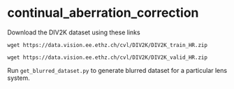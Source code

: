 # continual_aberration_correction

Download the DIV2K dataset using these links

`wget https://data.vision.ee.ethz.ch/cvl/DIV2K/DIV2K_train_HR.zip`

`wget https://data.vision.ee.ethz.ch/cvl/DIV2K/DIV2K_valid_HR.zip`

Run `get_blurred_dataset.py` to generate blurred dataset for a particular lens system.
